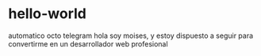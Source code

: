 # hello-world
automatico octo telegram
hola soy moises, y estoy dispuesto a seguir para convertirme en un desarrollador web profesional
